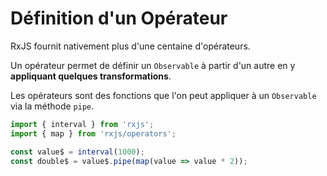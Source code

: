 # Définition d'un Opérateur

RxJS fournit nativement plus d'une centaine d'opérateurs.

Un opérateur permet de définir un `Observable` à partir d'un autre en y **appliquant quelques transformations**.

Les opérateurs sont des fonctions que l'on peut appliquer à un `Observable` via la méthode `pipe`.

```typescript
import { interval } from 'rxjs';
import { map } from 'rxjs/operators';

const value$ = interval(1000);
const double$ = value$.pipe(map(value => value * 2));
```

